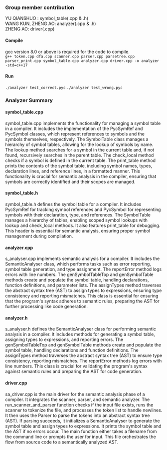 ### Group member contribution
YU QIANSHUO : symbol_table(.cpp & .h) <br>
WANG KUN, ZHENG AO: analyzer(.cpp & .h) <br>
ZHENG AO: driver(.cpp) <br>


#### Compile
gcc version 8.0 or above is required for the code to compile. <br>
` g++ token.cpp dfa.cpp scanner.cpp parser.cpp parsetree.cpp parser_print.cpp symbol_table.cpp analyzer.cpp driver.cpp -o analyzer -std=c++17 `

#### Run
`./analyzer test_correct.pyc`
`./analyzer test_wrong.pyc`


### Analyzer Summary

#### symbol_table.cpp
symbol_table.cpp implements the functionality for managing a symbol table in a compiler. It includes the implementation of the PycSymRef and PycSymbol classes, which represent references to symbols and the symbols themselves, respectively. The SymbolTable class manages a hierarchy of symbol tables, allowing for the lookup of symbols by name. The lookup method searches for a symbol in the current table and, if not found, recursively searches in the parent table. The check_local method checks if a symbol is defined in the current table. The print_table method prints the contents of the symbol table, including symbol names, types, declaration lines, and reference lines, in a formatted manner. This functionality is crucial for semantic analysis in the compiler, ensuring that symbols are correctly identified and their scopes are managed.

#### symbol_table.h
symbol_table.h defines the symbol table for a compiler. It includes PycSymRef for tracking symbol references and PycSymbol for representing symbols with their declaration, type, and references. The SymbolTable manages a hierarchy of tables, enabling scoped symbol lookups with lookup and check_local methods. It also features print_table for debugging. This header is essential for semantic analysis, ensuring proper symbol management during compilation.

#### analyzer.cpp
s_analyser.cpp implements semantic analysis for a compiler. It includes the SemanticAnalyser class, which performs tasks such as error reporting, symbol table generation, and type assignment. The reportError method logs errors with line numbers. The genSymbolTableTop and genSymbolTable methods create and populate the symbol table, handling declarations, function definitions, and parameter lists. The assignTypes method traverses the abstract syntax tree (AST) to assign types to expressions, ensuring type consistency and reporting mismatches. This class is essential for ensuring that the program's syntax adheres to semantic rules, preparing the AST for further processing like code generation.

#### analyzer.h
s_analyser.h defines the SemanticAnalyser class for performing semantic analysis in a compiler. It includes methods for generating a symbol table, assigning types to expressions, and reporting errors. The genSymbolTableTop and genSymbolTable methods create and populate the symbol table, handling declarations and function definitions. The assignTypes method traverses the abstract syntax tree (AST) to ensure type consistency, reporting mismatches. The reportError methods log errors with line numbers. This class is crucial for validating the program's syntax against semantic rules and preparing the AST for code generation.

#### driver.cpp
sa_driver.cpp is the main driver for the semantic analysis phase of a compiler. It integrates the scanner, parser, and semantic analyzer. The run_scanner_and_parser function checks if the input file exists, runs the scanner to tokenize the file, and processes the token list to handle newlines. It then uses the Parser to parse the tokens into an abstract syntax tree (AST). If parsing succeeds, it initializes a SemanticAnalyser to generate the symbol table and assign types to expressions. It prints the symbol table and the AST if no errors occur. The main function either takes a filename from the command line or prompts the user for input. This file orchestrates the flow from source code to a semantically analyzed AST.

